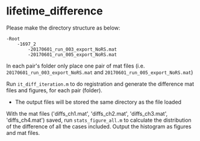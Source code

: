 # lifetime_difference

Please make the directory structure as below:

    -Root
        -1697_2
            -20170601_run_003_export_NoRS.mat
            -20170601_run_005_export_NoRS.mat

In each pair's folder only place one pair of mat files (i.e. `20170601_run_003_export_NoRS.mat` and `20170601_run_005_export_NoRS.mat`)

Run `it_diff_iteration.m` to do registration and generate the difference mat files and figures, for each pair (folder). 

* The output files will be stored the same directory as the file loaded

With the mat files ('diffs_ch1.mat', 'diffs_ch2.mat', 'diffs_ch3.mat', 'diffs_ch4.mat') saved, run `stats_figure_all.m` to calculate the distribution of the difference of all the cases included. Output the histogram as figures and mat files.